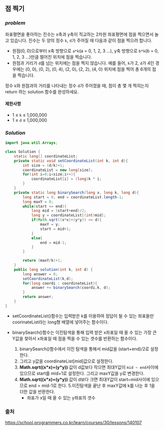 ## **점 찍기**


### ***problem***
좌표평면을 좋아하는 진수는 x축과 y축이 직교하는 2차원 좌표평면에 점을 찍으면서 놀고 있습니다. 진수는 두 양의 정수 `k`, `d`가 주어질 때 다음과 같이 점을 찍으려 합니다.

- 원점(0, 0)으로부터 x축 방향으로 `a*k`(a = 0, 1, 2, 3 ...), y축 방향으로 `b*k`(b = 0, 1, 2, 3 ...)만큼 떨어진 위치에 점을 찍습니다.
- 원점과 거리가 `d`를 넘는 위치에는 점을 찍지 않습니다.
예를 들어, `k`가 2, `d`가 4인 경우에는 (0, 0), (0, 2), (0, 4), (2, 0), (2, 2), (4, 0) 위치에 점을 찍어 총 6개의 점을 찍습니다.

정수 `k`와 원점과의 거리를 나타내는 정수 `d`가 주어졌을 때, 점이 총 몇 개 찍히는지 return 하는 solution 함수를 완성하세요.


#### **제한사항**
- 1 ≤ `k` ≤ 1,000,000
- 1 ≤ `d` ≤ 1,000,000



### ***Solution***
``` java
import java.util.Arrays;

class Solution {
    static long[] coordinateList;
    private static void setCoordinateList(int k, int d){
        int size = (d/k)+1;
        coordinateList = new long[size];
        for(int i=0;i<size;i++){
            coordinateList[i] = (long)k * i;
        }
    }
    private static long binarySearch(long x, long k, long d){
        long start = 0, end = coordinateList.length-1;
        long maxY = 0;
        while(start <= end){
            long mid = (start+end)/2;
            long y = coordinateList[(int)mid];
            if(Math.sqrt((x*x)+(y*y)) <= d){
                maxY = y;
                start = mid+1; 
            }
            else{
                end = mid-1;
            }
        }

        return (maxY/k)+1;
    }
    public long solution(int k, int d) {
        long answer = 0;
        setCoordinateList(k,d);
        for(long coordi : coordinateList){
            answer += binarySearch(coordi,k, d);
        }
        return answer;
    }
}
```
- setCoordinateList()함수는 입력받은 k를 이용하여 정답이 될 수 있는 좌표들만 coorinateList라는 long형 배열에 넣어주는 함수이다.

- binarySearch()함수는 이진탐색을 통해 입력 받은 x좌표일 때 올 수 있는 가장 큰 Y값을 찾아서 x좌표일 때 점을 찍을 수 있는 갯수를 반환하는 함수이다.
    1. binarySearch()함수에서 이진 탐색을 통해서 mid값을 (start+end)/2로 설정한다.
    2. 그리고 y값을 coordinateList[mid]값으로 설정한다.
    3. **Math.sqrt((x\*x)+(y\*y))** 값이 d값보다 작으면 최대Y값이 `mid ~ end`사이에 있으므로 start를 mid+1로 설정한다. 그리고 maxY값을 y로 변경한다.
    4. **Math.sqrt((x\*x)+(y\*y))** 값이 d보다 크면 최대Y값이 start~mid사이에 있으므로 end = mid-1로 한다.
    5.이진탐색을 끝난 후 maxY값에 k를 나눈 후 1을 더한 값을 반환한다.
        - 좌표가 x일 때 올 수 있는 y좌표의 갯수


### 출처
https://school.programmers.co.kr/learn/courses/30/lessons/140107